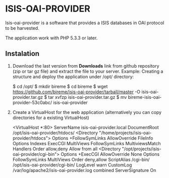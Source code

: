 ISIS-OAI-PROVIDER
=================

Isis-oai-provider is a software that provides a ISIS databases in OAI protocol to be harvested.

The application work with PHP 5.3.3 or later.


## Instalation

1. Download the last version from **Downloads** link from github repository (zip or tar gz file) and 
extract the file to your server. 
Example: Creating a structure and deploy the application under /opt/ directory:

    $ cd /opt/ 
    $ mkdir bireme
    $ cd bireme
    $ wget https://github.com/bireme/isis-oai-provider/tarball/master -O isis-oai-provider.tar.gz
    $ tar xvfzp isis-oai-provider.tar.gz
    $ mv bireme-isis-oai-provider-53c0abc/ isis-oai-provider


1. Create a VirtualHost for the web application (alternatively you can copy directories for a existing VirtualHost)

    <VirtualHost *:80>
       ServerName isis-oai-provider.local
       DocumentRoot /opt/isis-oai-provider/htdocs/
       <Directory "/home/projects/isis-oai-provider/htdocs">
  	    Options +FollowSymLinks
            AllowOverride FileInfo
            Options Indexes ExecCGI MultiViews FollowSymLinks
            MultiviewsMatch Handlers
            Order allow,deny
            Allow from all
       </Directory>
       <Directory "/opt/projects/isis-oai-provider/cgi-bin">
           Options +ExecCGI
	   AllowOverride None
	   Options FollowSymLinks MultiViews
	   Order deny,allow
       </Directory>
       ScriptAlias /cgi-bin/ /opt/isis-oai-provider/cgi-bin/
       LogLevel warn
       CustomLog /var/log/apache2/isis-oai-provider.log combined
       ServerSignature On
    </VirtualHost>

